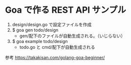 # Goa で作る REST API サンプル

1. design/design.go で設定ファイルを作成
2. $ goa gen todo/design
   - gen/配下のファイルが自動生成される。（いじらない）
3. $ goa example todo/design
   - todo.go と cmd/配下が自動生成される

参考
https://takakisan.com/golang-goa-beginner/
